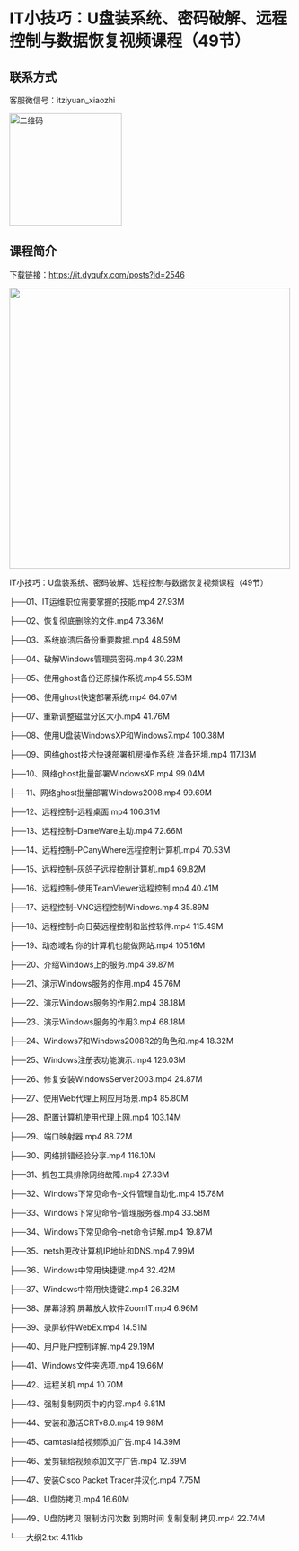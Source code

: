 # IT小技巧：U盘装系统、密码破解、远程控制与数据恢复视频课程（49节）

## 联系方式

客服微信号：itziyuan_xiaozhi

<img src="https://ziyuanyun.oss-cn-guangzhou.aliyuncs.com/common/20240614073449/666b82192834a.jpg" width="200" height="200" alt="二维码">

## 课程简介

下载链接：https://it.dyqufx.com/posts?id=2546

<img src="https://ziyuanyun.oss-cn-guangzhou.aliyuncs.com/yun/20240515184058/6644913a73feb.jpg" width="500" alt="">

  IT小技巧：U盘装系统、密码破解、远程控制与数据恢复视频课程（49节）



 ├──01、IT运维职位需要掌握的技能.mp4 27.93M

 ├──02、恢复彻底删除的文件.mp4 73.36M

 ├──03、系统崩溃后备份重要数据.mp4 48.59M

 ├──04、破解Windows管理员密码.mp4 30.23M

 ├──05、使用ghost备份还原操作系统.mp4 55.53M

 ├──06、使用ghost快速部署系统.mp4 64.07M

 ├──07、重新调整磁盘分区大小.mp4 41.76M

 ├──08、使用U盘装WindowsXP和Windows7.mp4 100.38M

 ├──09、网络ghost技术快速部署机房操作系统 准备环境.mp4 117.13M

 ├──10、网络ghost批量部署WindowsXP.mp4 99.04M

 ├──11、网络ghost批量部署Windows2008.mp4 99.69M

 ├──12、远程控制&#8211;远程桌面.mp4 106.31M

 ├──13、远程控制&#8211;DameWare主动.mp4 72.66M

 ├──14、远程控制&#8211;PCanyWhere远程控制计算机.mp4 70.53M

 ├──15、远程控制&#8211;灰鸽子远程控制计算机.mp4 69.82M

 ├──16、远程控制&#8211;使用TeamViewer远程控制.mp4 40.41M

 ├──17、远程控制&#8211;VNC远程控制Windows.mp4 35.89M

 ├──18、远程控制&#8211;向日葵远程控制和监控软件.mp4 115.49M

 ├──19、动态域名 你的计算机也能做网站.mp4 105.16M

 ├──20、介绍Windows上的服务.mp4 39.87M

 ├──21、演示Windows服务的作用.mp4 45.76M

 ├──22、演示Windows服务的作用2.mp4 38.18M

 ├──23、演示Windows服务的作用3.mp4 68.18M

 ├──24、Windows7和Windows2008R2的角色和.mp4 18.32M

 ├──25、Windows注册表功能演示.mp4 126.03M

 ├──26、修复安装WindowsServer2003.mp4 24.87M

 ├──27、使用Web代理上网应用场景.mp4 85.80M

 ├──28、配置计算机使用代理上网.mp4 103.14M

 ├──29、端口映射器.mp4 88.72M

 ├──30、网络排错经验分享.mp4 116.10M

 ├──31、抓包工具排除网络故障.mp4 27.33M

 ├──32、Windows下常见命令&#8211;文件管理自动化.mp4 15.78M

 ├──33、Windows下常见命令&#8211;管理服务器.mp4 33.58M

 ├──34、Windows下常见命令&#8211;net命令详解.mp4 19.87M

 ├──35、netsh更改计算机IP地址和DNS.mp4 7.99M

 ├──36、Windows中常用快捷键.mp4 32.42M

 ├──37、Windows中常用快捷键2.mp4 26.32M

 ├──38、屏幕涂鸦 屏幕放大软件ZoomIT.mp4 6.96M

 ├──39、录屏软件WebEx.mp4 14.51M

 ├──40、用户账户控制详解.mp4 29.19M

 ├──41、Windows文件夹选项.mp4 19.66M

 ├──42、远程关机.mp4 10.70M

 ├──43、强制复制网页中的内容.mp4 6.81M

 ├──44、安装和激活CRTv8.0.mp4 19.98M

 ├──45、camtasia给视频添加广告.mp4 14.39M

 ├──46、爱剪辑给视频添加文字广告.mp4 12.39M

 ├──47、安装Cisco Packet Tracer并汉化.mp4 7.75M

 ├──48、U盘防拷贝.mp4 16.60M

 ├──49、U盘防拷贝 限制访问次数 到期时间 复制复制 拷贝.mp4 22.74M

 └──大纲2.txt 4.11kb

  